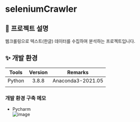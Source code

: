 # seleniumCrawler

## :page_with_curl: 프로젝트 설명
 웹크롤링으로 텍스트(한글) 데이터를 수집하여 분석하는 프로젝트입니다.

## :sparkles: 개발 환경
| Tools | Version | Remarks |
| :------------: | :------------:| :------------:|
| Python | 3.8.8 | Anaconda3-2021.05 |
| | | |

### 개발 환경 구축 메모
- Pycharm <br>
![image](https://user-images.githubusercontent.com/46085058/135711889-ecdadfd6-9371-43e5-b9b5-19cb077344e8.png)

